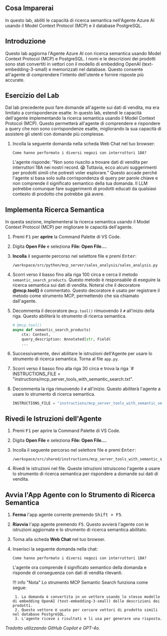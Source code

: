 ## Cosa Imparerai

In questo lab, abiliti le capacità di ricerca semantica nell'Agente Azure AI usando il Model Context Protocol (MCP) e il database PostgreSQL.

## Introduzione

Questo lab aggiorna l'Agente Azure AI con ricerca semantica usando Model Context Protocol (MCP) e PostgreSQL. I nomi e le descrizioni dei prodotti sono stati convertiti in vettori con il modello di embedding OpenAI (text-embedding-3-small) e memorizzati nel database. Questo consente all'agente di comprendere l'intento dell'utente e fornire risposte più accurate.

## Esercizio del Lab

Dal lab precedente puoi fare domande all'agente sui dati di vendita, ma era limitato a corrispondenze esatte. In questo lab, estendi le capacità dell'agente implementando la ricerca semantica usando il Model Context Protocol (MCP). Questo permetterà all'agente di comprendere e rispondere a query che non sono corrispondenze esatte, migliorando la sua capacità di assistere gli utenti con domande più complesse.

1. Incolla la seguente domanda nella scheda Web Chat nel tuo browser:

    ```text
    Come hanno performato i diversi negozi con interruttori 18A?
    ```

    L'agente risponde: "Non sono riuscito a trovare dati di vendita per interruttori 18A nei nostri record. 😱 Tuttavia, ecco alcuni suggerimenti per prodotti simili che potresti voler esplorare." Questo accade perché l'agente si basa solo sulla corrispondenza di query per parole chiave e non comprende il significato semantico della tua domanda. Il LLM potrebbe comunque fare suggerimenti di prodotti educati da qualsiasi contesto di prodotto che potrebbe già avere.

## Implementa Ricerca Semantica

In questa sezione, implementerai la ricerca semantica usando il Model Context Protocol (MCP) per migliorare le capacità dell'agente.

1. Premi <kbd>F1</kbd> per **aprire** la Command Palette di VS Code.
2. Digita **Open File** e seleziona **File: Open File...**.
3. **Incolla** il seguente percorso nel selettore file e premi <kbd>Enter</kbd>:

    ```text
    /workspace/src/python/mcp_server/sales_analysis/sales_analysis.py
    ```

4. Scorri verso il basso fino alla riga 100 circa e cerca il metodo `semantic_search_products`. Questo metodo è responsabile di eseguire la ricerca semantica sui dati di vendita. Noterai che il decoratore **@mcp.tool()** è commentato. Questo decoratore è usato per registrare il metodo come strumento MCP, permettendo che sia chiamato dall'agente.

5. Decommenta il decoratore `@mcp.tool()` rimuovendo il `#` all'inizio della riga. Questo abiliterà lo strumento di ricerca semantica.

    ```python
    # @mcp.tool()
    async def semantic_search_products(
        ctx: Context,
        query_description: Annotated[str, Field(
        ...
    ```

6. Successivamente, devi abilitare le istruzioni dell'Agente per usare lo strumento di ricerca semantica. Torna al file `app.py`.
7. Scorri verso il basso fino alla riga 30 circa e trova la riga `# INSTRUCTIONS_FILE = "instructions/mcp_server_tools_with_semantic_search.txt".
8. Decommenta la riga rimuovendo il `#` all'inizio. Questo abiliterà l'agente a usare lo strumento di ricerca semantica.

    ```python
    INSTRUCTIONS_FILE = "instructions/mcp_server_tools_with_semantic_search.txt"
    ```

## Rivedi le Istruzioni dell'Agente

1. Premi <kbd>F1</kbd> per aprire la Command Palette di VS Code.
2. Digita **Open File** e seleziona **File: Open File...**.
3. Incolla il seguente percorso nel selettore file e premi <kbd>Enter</kbd>:

    ```text
    /workspace/src/shared/instructions/mcp_server_tools_with_semantic_search.txt
    ```

4. Rivedi le istruzioni nel file. Queste istruzioni istruiscono l'agente a usare lo strumento di ricerca semantica per rispondere a domande sui dati di vendita.

## Avvia l'App Agente con lo Strumento di Ricerca Semantica

1. **Ferma** l'app agente corrente premendo <kbd>Shift + F5</kbd>.
2. **Riavvia** l'app agente premendo <kbd>F5</kbd>. Questo avvierà l'agente con le istruzioni aggiornate e lo strumento di ricerca semantica abilitato.
3. Torna alla scheda **Web Chat** nel tuo browser.
4. Inserisci la seguente domanda nella chat:

    ```text
    Come hanno performato i diversi negozi con interruttori 18A?
    ```

    L'agente ora comprende il significato semantico della domanda e risponde di conseguenza con dati di vendita rilevanti.

    !!! info "Nota"
        Lo strumento MCP Semantic Search funziona come segue:

        1. La domanda è convertita in un vettore usando lo stesso modello di embedding OpenAI (text-embedding-3-small) delle descrizioni dei prodotti.
        2. Questo vettore è usato per cercare vettori di prodotto simili nel database PostgreSQL.
        3. L'agente riceve i risultati e li usa per generare una risposta.

*Tradotto utilizzando GitHub Copilot e GPT-4o.*
